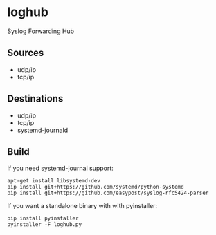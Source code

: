 loghub
======

Syslog Forwarding Hub

Sources
-------

  - udp/ip
  - tcp/ip

Destinations
------------

  - udp/ip
  - tcp/ip
  - systemd-journald

Build
-----

If you need systemd-journal support:

    apt-get install libsystemd-dev
    pip install git+https://github.com/systemd/python-systemd
    pip install git+https://github.com/easypost/syslog-rfc5424-parser

If you want a standalone binary with with pyinstaller:

    pip install pyinstaller
    pyinstaller -F loghub.py

